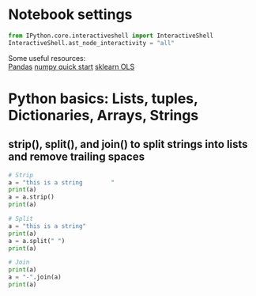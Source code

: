 # Notebook settings

```python 
from IPython.core.interactiveshell import InteractiveShell
InteractiveShell.ast_node_interactivity = "all"
```

Some useful resources:
<br>
[Pandas](https://pandas.pydata.org/pandas-docs/stable/user_guide/10min.html)
[numpy quick start](https://numpy.org/doc/stable/user/quickstart.html)
[sklearn OLS](https://scikit-learn.org/stable/modules/linear_model.html#ordinary-least-squares)


# Python basics: Lists, tuples, Dictionaries, Arrays, Strings
## strip(), split(), and join() to split strings into lists and remove trailing spaces


```python 
# Strip
a = "this is a string        "
print(a)
a = a.strip()
print(a)

# Split
a = "this is a string"
print(a)
a = a.split(" ")
print(a)

# Join
print(a)
a = "-".join(a)
print(a)

```


